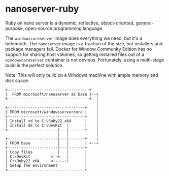 # nanoserver-ruby

Ruby on nano server is a dynamic, reflective, object-oriented, general-purpose, open-source programming language.

The `windowscoreserver` image does everything we need, but it's a behemoth. The `nanoserver` image is a fraction of the size, but installers and package managers fail. Docker for Window Community Edition has no support for sharing host volumes, so getting installed files out of a `windowscoreserver` container is not obvious. Fortunately, using a multi-stage build is the perfect solution.

Note: This will only build on a Windows machine with ample memory and disk space.

    +------------------------------------+
    |  FROM microsoft/nanoserver as base |--+
    +------------------------------------+  |
                                            |
    +----------------------------------+    |
    | FROM microsoft/windowsservercore |    |
    +----------------------------------+    |
    | Install rd to C:\Ruby22_x64      |    |
    | Install dk to C:\DevKit  |       |    |
    +----------------------|---|-------+    |
                           |   |            |
    +----------------------|---|-------+    |
    | FROM base            |   |       | <--+
    +----------------------|---|-------+
    | Copy files           |   |       |
    | C:\DevKit         <--+   |       |
    | C:\Ruby22_x64     <------+       |
    | Setup the environment            |
    +----------------------------------+
